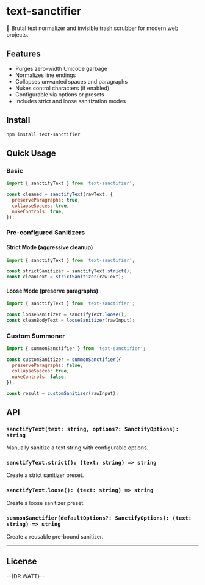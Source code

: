 # text-sanctifier

🧹 Brutal text normalizer and invisible trash scrubber for modern web projects.

## Features

- Purges zero-width Unicode garbage
- Normalizes line endings
- Collapses unwanted spaces and paragraphs
- Nukes control characters (if enabled)
- Configurable via options or presets
- Includes strict and loose sanitization modes

## Install

```bash
npm install text-sanctifier
```

## Quick Usage

### Basic

```javascript
import { sanctifyText } from 'text-sanctifier';

const cleaned = sanctifyText(rawText, {
  preserveParagraphs: true,
  collapseSpaces: true,
  nukeControls: true,
});
```

### Pre-configured Sanitizers

#### Strict Mode (aggressive cleanup)

```javascript
import { sanctifyText } from 'text-sanctifier';

const strictSanitizer = sanctifyText.strict();
const cleanText = strictSanitizer(rawText);
```

#### Loose Mode (preserve paragraphs)

```javascript
import { sanctifyText } from 'text-sanctifier';

const looseSanitizer = sanctifyText.loose();
const cleanBodyText = looseSanitizer(rawInput);
```

### Custom Summoner

```javascript
import { summonSanctifier } from 'text-sanctifier';

const customSanitizer = summonSanctifier({
  preserveParagraphs: false,
  collapseSpaces: true,
  nukeControls: false,
});

const result = customSanitizer(rawInput);
```

## API

### `sanctifyText(text: string, options?: SanctifyOptions): string`
Manually sanitize a text string with configurable options.

### `sanctifyText.strict(): (text: string) => string`
Create a strict sanitizer preset.

### `sanctifyText.loose(): (text: string) => string`
Create a loose sanitizer preset.

### `summonSanctifier(defaultOptions?: SanctifyOptions): (text: string) => string`
Create a reusable pre-bound sanitizer.

---

## License

--{DR.WATT}--

